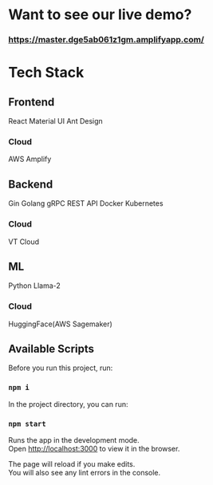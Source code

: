 # Want to see our live demo?

### https://master.dge5ab061z1gm.amplifyapp.com/

# Tech Stack

## Frontend

React
Material UI
Ant Design

### Cloud

AWS Amplify

## Backend

Gin
Golang
gRPC
REST API
Docker
Kubernetes

### Cloud

VT Cloud

## ML

Python
Llama-2

### Cloud

HuggingFace(AWS Sagemaker)

## Available Scripts

Before you run this project, run:

### `npm i`

In the project directory, you can run:

### `npm start`

Runs the app in the development mode.\
Open [http://localhost:3000](http://localhost:3000) to view it in the browser.

The page will reload if you make edits.\
You will also see any lint errors in the console.
